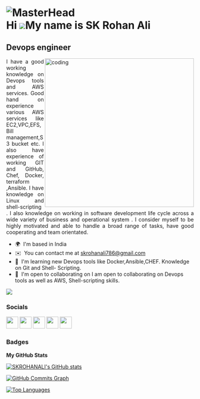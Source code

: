 ![MasterHead](https://www.contrastsecurity.com/hs-fs/hubfs/images/DevOps%20Solutions/devops-old-way.gif?width=1322&name=devops-old-way.gif)
<br>
Hi ![](https://user-images.githubusercontent.com/18350557/176309783-0785949b-9127-417c-8b55-ab5a4333674e.gif)My name is SK Rohan Ali
====================================================================================================================================
Devops engineer
---------------
<img align="right" alt="coding" width="400" src="https://camo.githubusercontent.com/cae12fddd9d6982901d82580bdf321d81fb299141098ca1c2d4891870827bf17/68747470733a2f2f6d69726f2e6d656469756d2e636f6d2f6d61782f313336302f302a37513379765349765f7430696f4a2d5a2e676966">
<p align="justify">
I have a good working knowledge on Devops tools and AWS services. Good hand on experience various AWS services like EC2,VPC,EFS,Bill management,S3 bucket etc. I also have experience of working GIT and GitHub, Chef, Docker, terraform ,Ansible. I have knowledge on Linux and shell-scripting . I also knowledge on working in software development life cycle across a wide variety of business and operational system . I consider myself to be highly motivated and able to handle a broad range of tasks, have good cooperating and team orientated.

* 🌍  I'm based in India
* ✉️  You can contact me at [skrohanali786@gmail.com](mailto:skrohanali786@gmail.com)
* 🧠  I'm learning new Devops tools like Docker,Ansible,CHEF. Knowledge on Git and Shell- Scripting.
* 🤝  I'm open to collaborating on I am open to collaborating on Devops tools as well as AWS, Shell-scripting skills.

<a href="https://www.github.com/SKROHANALI" target="_blank" rel="noreferrer"><img
src="https://img.shields.io/github/followers/SKROHANALI?logo=github&style=for-the-badge&color=0891b2&labelColor=1c1917" /></a>

### Socials

<p align="left"> <a href="https://www.facebook.com/SK Rohan Ali" target="_blank" rel="noreferrer"><img src="https://raw.githubusercontent.com/danielcranney/readme-generator/main/public/icons/socials/facebook.svg" width="32" height="32" /></a> <a href="https://www.github.com/SKROHANALI" target="_blank" rel="noreferrer"><img src="https://raw.githubusercontent.com/danielcranney/readme-generator/main/public/icons/socials/github.svg" width="32" height="32" /></a> <a href="http://www.instagram.com/SK Rohan Ali" target="_blank" rel="noreferrer"><img src="https://raw.githubusercontent.com/danielcranney/readme-generator/main/public/icons/socials/instagram.svg" width="32" height="32" /></a> <a href="https://www.linkedin.com/in/sk-rohan-ali-195436139" target="_blank" rel="noreferrer"><img src="https://raw.githubusercontent.com/danielcranney/readme-generator/main/public/icons/socials/linkedin.svg" width="32" height="32" /></a> <a href="https://www.stackoverflow.com/users/SK Rohan Ali" target="_blank" rel="noreferrer"><img src="https://raw.githubusercontent.com/danielcranney/readme-generator/main/public/icons/socials/stackoverflow.svg" width="32" height="32" /></a></p>

### Badges

<b>My GitHub Stats</b>

<a href="http://www.github.com/SKROHANALI"><img src="https://github-readme-stats.vercel.app/api?username=SKROHANALI&show_icons=true&hide=&count_private=true&title_color=0891b2&text_color=ffffff&icon_color=0891b2&bg_color=1c1917&hide_border=true&show_icons=true" alt="SKROHANALI's GitHub stats" /></a>

<a href="http://www.github.com/SKROHANALI"><img src="https://activity-graph.herokuapp.com/graph?username=SKROHANALI&bg_color=1c1917&color=ffffff&line=0891b2&point=ffffff&area_color=1c1917&area=true&hide_border=true&custom_title=GitHub%20Commits%20Graph" alt="GitHub Commits Graph" /></a>

<a href="https://github.com/SKROHANALI" align="left"><img src="https://github-readme-stats.vercel.app/api/top-langs/?username=SKROHANALI&langs_count=10&title_color=0891b2&text_color=ffffff&icon_color=0891b2&bg_color=1c1917&hide_border=true&locale=en&custom_title=Top%20%Languages" alt="Top Languages" /></a>
